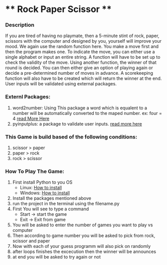 # ** Rock Paper Scissor ** 

### Description
If you are tired of having no playmate, then a 5-minute stint of rock, paper, scissors with the computer and designed by you, yourself will improve your mood.
We again use the random function here. You make a move first and then the program makes one. To indicate the move, you can either use a single alphabet or input an entire string. A function will have to be set up to check the validity of the move.
Using another function, the winner of that round is decided. You can then either give an option of playing again or decide a pre-determined number of moves in advance. A scorekeeping function will also have to be created which will return the winner at the end.
User inputs will be validated using external packages.

### Externl Packages:
1. word2number: Using This package a word which is equalent to a number will be automatically converted to the maped number. ex: four = 4 [read More Here](https://pypi.org/project/word2number/)
2. pyinputplus: a package to  validate user inputs. [read more here](https://pypi.org/project/PyInputPlus/)
	

### This Game is build based of the following conditions:
1. scissor > paper
2. paper > rock
3. rock > scissor

### How To Play The Game:
1. First install Python to you OS
	* Linux: [How to install](https://www.digitalocean.com/community/tutorials/how-to-install-python-3-and-set-up-a-programming-environment-on-an-ubuntu-20-04-server)
	* Windows: [How to install](https://www.goodhousekeeping.com/uk/consumer-advice/technology/a30378443/how-to-install-windows-10/)
2. Install the packages mentioned above
2. run the project in the terminal using the filename.py
3. First You will see to type a command 
	* Start -> start the game
	* Exit -> Exit from game
4. You will be asked to enter the number of games you want to play vs computer
5. Then according to game number you will be asked to pick from rock, scissor and paper
6. Now with each of your guess programm will also pick on randomly
7. after loops finishes the excecution then the winner will be announces
8. at end you will be asked to try again or not

